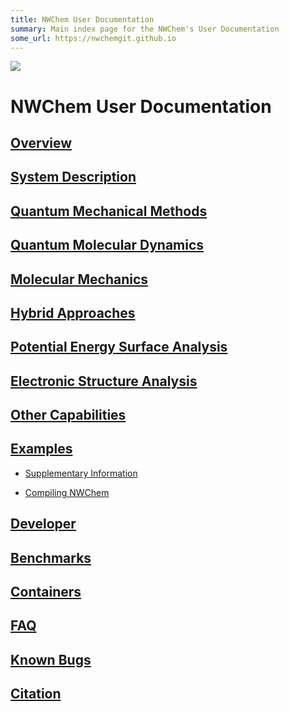 ```yaml
---
title: NWChem User Documentation
summary: Main index page for the NWChem's User Documentation
some_url: https://nwchemgit.github.io
---
```

![](https://raw.githubusercontent.com/nwchemgit/nwchem/master/contrib/git.nwchem/MS3_logo_cropped.png)
  
# NWChem User Documentation

##  [Overview](Overview)

<!-- -->

##  [System Description](System-Description)

<!-- -->

##  [Quantum Mechanical Methods](Quantum-Mechanical-Methods)

<!-- -->

##  [Quantum Molecular Dynamics](Quantum-Molecular-Dynamics)

<!-- -->

##   [Molecular Mechanics](Classical-Methods)

<!-- -->

##  [Hybrid Approaches](Hybrid-Approaches)

<!-- -->

##  [Potential Energy Surface Analysis](Potential-Energy-Surface-Analysis)

<!-- -->

##  [Electronic Structure Analysis](Electronic-Structure-Analysis)

<!-- -->

##  [Other Capabilities](Other-Capabilities)

<!-- -->

##  [Examples](Examples)

<!-- -->

-   [Supplementary Information](Supplementary-Information)

<!-- -->

-   [Compiling NWChem](Compiling-NWChem)

<!-- -->

##  [Developer](Developer)

<!-- -->

##   [Benchmarks](Benchmarks)

<!-- -->

##  [Containers](Containers)

<!-- -->

##  [FAQ](FAQ)

<!-- -->

##   [Known Bugs](Known-Bugs)

<!-- -->

##  [Citation](Citation)

